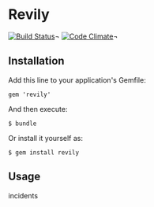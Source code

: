 # Revily

[![Build
Status](https://secure.travis-ci.org/revily/revily-client.png?branch=master)](https://travis-ci.org/revily/revily-client)¬
[![Code
Climate](https://codeclimate.com/github/revily/revily-client.png)](https://codeclimate.com/github/revily/revily-client)¬

## Installation

Add this line to your application's Gemfile:

    gem 'revily'

And then execute:

    $ bundle

Or install it yourself as:

    $ gem install revily

## Usage

incidents
